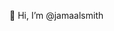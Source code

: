 👋 Hi, I’m @jamaalsmith

<!---
jamaalsmith/jamaalsmith is a ✨ special ✨ repository because its `README.md` (this file) appears on your GitHub profile.
You can click the Preview link to take a look at your changes.
--->
